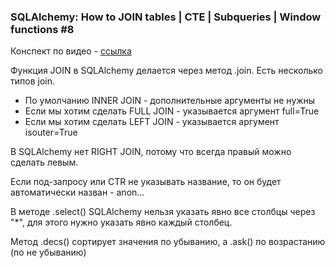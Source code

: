 ### SQLAlchemy: How to JOIN tables | CTE | Subqueries | Window functions #8

Конспект по видео - [ссылка](https://www.youtube.com/watch?v=203RAaYW83A&list=PLeLN0qH0-mCXARD_K-USF2wHctxzEVp40&index=8)

Функция JOIN в SQLAlchemy делается через метод .join. Есть несколько типов join.

* По умолчанию INNER JOIN - дополнительные аргументы не нужны 
* Если мы хотим сделать FULL JOIN - указывается аргумент full=True
* Если мы хотим сделать LEFT JOIN - указывается аргумент isouter=True

В SQLAlchemy нет RIGHT JOIN, потому что всегда правый можно сделать левым.

Если под-запросу или CTR не указывать название, то он будет автоматически назван - anon...

В методе .select() SQLAlchemy нельзя указать явно все столбцы через "*", для этого нужно указать явно каждый столбец.

Метод .decs() сортирует значения по убыванию, а .ask() по возрастанию (по не убыванию)


